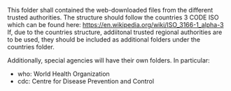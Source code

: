 This folder shall contained the web-downloaded files from the different trusted authorities.
The structure should follow the countries 3 CODE ISO which can be found here: https://en.wikipedia.org/wiki/ISO_3166-1_alpha-3
If, due to the countries structure, addiitonal trusted regional authorities are to be used, they should be included as additional folders under the countries folder.

Additionally, special agencies will have their own folders. In particular:
 * who: World Health Organization
 * cdc: Centre for Disease Prevention and Control